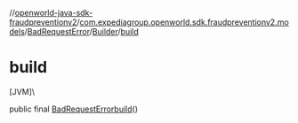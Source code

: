 //[openworld-java-sdk-fraudpreventionv2](../../../../index.md)/[com.expediagroup.openworld.sdk.fraudpreventionv2.models](../../index.md)/[BadRequestError](../index.md)/[Builder](index.md)/[build](build.md)

# build

[JVM]\

public final [BadRequestError](../index.md)[build](build.md)()
